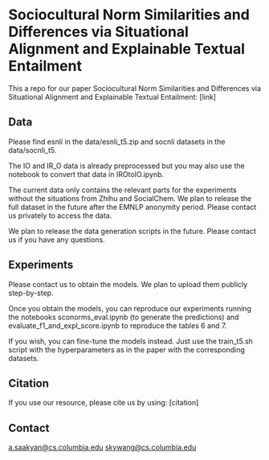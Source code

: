 # Sociocultural Norm Similarities and Differences via Situational Alignment and Explainable Textual Entailment
This a repo for our paper Sociocultural Norm Similarities and Differences via Situational Alignment and Explainable Textual Entailment: [link]

## Data
Please find esnli in the data/esnli_t5.zip and socnli datasets in the data/socnli_t5. 

The IO and IR_O data is already preprocessed but you may also use the notebook to convert that data in IROtoIO.ipynb.

The current data only contains the relevant parts for the experiments without the situations from Zhihu and SocialChem. We plan to release the full dataset in the future after the EMNLP anonymity period. Please contact us privately to access the data.

We plan to release the data generation scripts in the future. Please contact us if you have any questions.

## Experiments
Please contact us to obtain the models. We plan to upload them publicly step-by-step.

Once you obtain the models, you can reproduce our experiments running the notebooks sconorms_eval.ipynb (to generate the predictions) and evaluate_f1_and_expl_score.ipynb to reproduce the tables 6 and 7.

If you wish, you can fine-tune the models instead. Just use the train_t5.sh script with the hyperparameters as in the paper with the corresponding datasets.

## Citation
If you use our resource, please cite us by using:
[citation]

## Contact
a.saakyan@cs.columbia.edu
skywang@cs.columbia.edu
